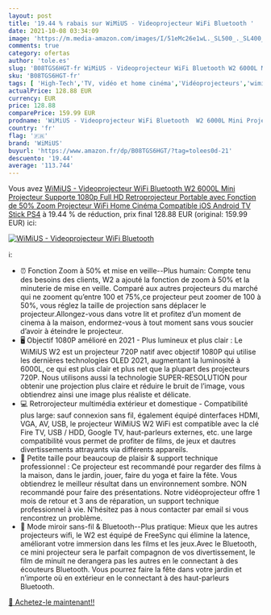 ```yaml
---
layout: post
title: '19.44 % rabais sur WiMiUS - Videoprojecteur WiFi Bluetooth '
date: 2021-10-08 03:34:09
image: 'https://m.media-amazon.com/images/I/51eMc26e1wL._SL500_._SL400_.jpg'
comments: true
category: ofertas
author: 'tole.es'
slug: 'B08TGS6HGT-fr WiMiUS - Videoprojecteur WiFi Bluetooth W2 6000L Mini...'
sku: 'B08TGS6HGT-fr'
tags: [ 'High-Tech','TV, vidéo et home cinéma','Vidéoprojecteurs','wimius', ]
actualPrice: 128.88 EUR
currency: EUR
price: 128.88
comparePrice: 159.99 EUR
prodname: 'WiMiUS - Videoprojecteur WiFi Bluetooth  W2 6000L Mini Projecteur Supporte 1080p Full HD Retroprojecteur Portable avec Fonction de 50% Zoom  Projecteur WiFi Home Cinéma Compatible iOS  Android  TV Stick PS4'
country: 'fr'
flag: '🇫🇷'
brand: 'WiMiUS'
buyurl: 'https://www.amazon.fr/dp/B08TGS6HGT/?tag=tolees0d-21'
descuento: '19.44'
average: '113.744'
---
```


Vous avez [WiMiUS - Videoprojecteur WiFi Bluetooth  W2 6000L Mini Projecteur Supporte 1080p Full HD Retroprojecteur Portable avec Fonction de 50% Zoom  Projecteur WiFi Home Cinéma Compatible iOS  Android  TV Stick PS4](https://www.amazon.fr/dp/B08TGS6HGT/?tag=tolees0d-21)  à  19.44 % de réduction, prix final  128.88 EUR (original: 159.99 EUR) ici:

[![WiMiUS - Videoprojecteur WiFi Bluetooth ](https://m.media-amazon.com/images/I/51eMc26e1wL._SL500_._SL400_.jpg)](https://www.amazon.fr/dp/B08TGS6HGT/?tag=tolees0d-21)

ℹ️:

- ⏰ Fonction Zoom à 50% et mise en veille--Plus humain: Compte tenu des besoins des clients, W2 a ajouté la fonction de zoom à 50% et la minuterie de mise en veille. Comparé aux autres projecteurs du marché qui ne zooment qu’entre 100 et 75%,ce projecteur peut zoomer de 100 à 50%, vous réglez la taille de projection sans déplacer le projecteur.Allongez-vous dans votre lit et profitez d’un moment de cinema à la maison, endormez-vous à tout moment sans vous soucier d’avoir à éteindre le projecteur.
- 🖥 Objectif 1080P amélioré en 2021 - Plus lumineux et plus clair : Le WiMiUS W2 est un projecteur 720P natif avec objectif 1080P qui utilise les dernières technologies OLED 2021, augmentant la luminosité à 6000L, ce qui est plus clair et plus net que la plupart des projecteurs 720P. Nous utilisons aussi la technologie SUPER-RESOLUTION pour obtenir une projection plus claire et réduire le bruit de l’image, vous obtiendrez ainsi une image plus réaliste et délicate.
- 💻 Retrorojecteur multimédia extérieur et domestique - Compatibilité plus large: sauf connexion sans fil, également équipé dinterfaces HDMI, VGA, AV, USB, le projecteur WiMiUS W2 WiFi est compatible avec la clé Fire TV, USB / HDD, Google TV, haut-parleurs externes, etc. une large compatibilité vous permet de profiter de films, de jeux et dautres divertissements attrayants via différents appareils.
- 💼 Petite taille pour beaucoup de plaisir & support technique professionnel : Ce projecteur est recommandé pour regarder des films à la maison, dans le jardin, jouer, faire du yoga et faire la fête. Vous obtiendrez le meilleur résultat dans un environnement sombre. NON recommandé pour faire des présentations. Notre vidéoprojecteur offre 1 mois de retour et 3 ans de réparation, un support technique professionnel à vie. N’hésitez pas à nous contacter par email si vous rencontrez un problème.
- 📲 Mode miroir sans-fil & Bluetooth--Plus pratique: Mieux que les autres projecteurs wifi, le W2 est équipé de FreeSync qui élimine la latence, améliorant votre immersion dans les films et les jeux.Avec le Bluetooth, ce mini projecteur sera le parfait compagnon de vos divertissement, le film de minuit ne derangera pas les autres en le connectant à des écouteurs Bluetooth. Vous pourrez faire la fête dans votre jardin et n’importe où en extérieur en le connectant à des haut-parleurs Bluetooth.

[🛒 Achetez-le maintenant!!](https://www.amazon.fr/dp/B08TGS6HGT/?tag=tolees0d-21)
